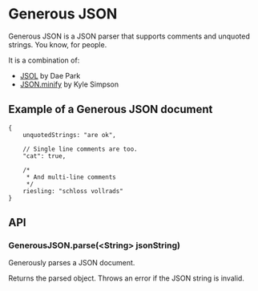 Generous JSON
=============

Generous JSON is a JSON parser that supports comments and unquoted strings.
You know, for people.

It is a combination of:
 * [JSOL](https://github.com/daepark/JSOL) by Dae Park
 * [JSON.minify](https://github.com/getify/JSON.minify) by Kyle Simpson

Example of a Generous JSON document
-----------------------------------

    {
        unquotedStrings: "are ok",

        // Single line comments are too.
        "cat": true,

        /*
         * And multi-line comments
         */
        riesling: "schloss vollrads"
    }

API
---

### GenerousJSON.parse(&lt;String&gt; jsonString) ###
Generously parses a JSON document.

Returns the parsed object.
Throws an error if the JSON string is invalid.
